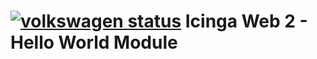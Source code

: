 [![volkswagen status](https://auchenberg.github.io/volkswagen/volkswargen_ci.svg?v=1)](https://github.com/auchenberg/volkswagen)
Icinga Web 2 - Hello World Module
=================================
